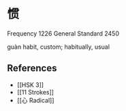 # 惯
Frequency 1226
General Standard 2450

guàn
habit, custom; habitually, usual

## References
- [[HSK 3]]
- [[11 Strokes]]
- [[心 Radical]]